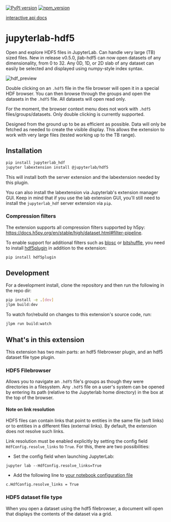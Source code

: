 [![PyPI version][pypi-badge]][pypi]
[![npm_version][npm-badge]][npm]

[interactive api docs][redoc]

# jupyterlab-hdf5

Open and explore HDF5 files in JupyterLab. Can handle very large (TB) sized files. New in release v0.5.0, jlab-hdf5 can now open datasets of any dimensionality, from 0 to 32. Any 0D, 1D, or 2D slab of any dataset can easily be selected and displayed using numpy-style index syntax.

![hdf_preview][tutorial_animation]

Double clicking on an `.hdf5` file in the file browser will open it in a special HDF browser. You can then browse through the groups and open the datasets in the `.hdf5` file. All datasets will open read only.

For the moment, the browser context menu does not work with `.hdf5` files/groups/datasets. Only double clicking is currently supported.

Designed from the ground up to be as efficient as possible. Data will only be fetched as needed to create the visible display. This allows the extension to work with very large files (tested working up to the TB range).

## Installation

```bash
pip install jupyterlab_hdf
jupyter labextension install @jupyterlab/hdf5
```

This will install both the server extension and the labextension needed by this plugin.

You can also install the labextension via Jupyterlab's extension manager GUI. Keep in mind that if you use the lab extension GUI, you'll still need to install the `jupyterlab_hdf` server extension via `pip`.

### Compression filters

The extension supports all compression filters supported by h5py: https://docs.h5py.org/en/stable/high/dataset.html#filter-pipeline.

To enable support for additional filters such as [blosc](https://github.com/Blosc/hdf5-blosc) or [bitshuffle](https://github.com/kiyo-masui/bitshuffle), you need to install [hdf5plugin](https://pypi.org/project/hdf5plugin/) in addition to the extension:

```bash
pip install hdf5plugin
```

## Development

For a development install, clone the repository and then run the following in the repo dir:

```bash
pip install -e .[dev]
jlpm build:dev
```

To watch for/rebuild on changes to this extension's source code, run:

```bash
jlpm run build:watch
```

## What's in this extension

This extension has two main parts: an hdf5 filebrowser plugin, and an hdf5 dataset file type plugin.

### HDF5 Filebrowser

Allows you to navigate an `.hdf5` file's groups as though they were directories in a filesystem. Any `.hdf5` file on a user's system can be opened by entering its path (relative to the Jupyterlab home directory) in the box at the top of the browser.

#### Note on link resolution

HDF5 files can contain links that point to entities in the same file (soft links) or to entities in a different files (external links). By default, the extension does not resolve such links.

Link resolution must be enabled explicitly by setting the config field `HdfConfig.resolve_links` to `True`. For this, there are two possibilities:

- Set the config field when launching JupyterLab:

```
jupyter lab --HdfConfig.resolve_links=True
```

- Add the following line to [your notebook configuration file](https://jupyter-notebook.readthedocs.io/en/stable/config_overview.html#configure-nbserver)

```
c.HdfConfig.resolve_links = True
```

### HDF5 dataset file type

When you open a dataset using the hdf5 filebrowser, a document will open that displays the contents of the dataset via a grid.

[pypi-badge]: https://badge.fury.io/py/jupyterlab-hdf.svg
[pypi]: https://badge.fury.io/py/jupyterlab-hdf
[npm-badge]: https://badge.fury.io/js/%40jupyterlab%2Fhdf5.svg
[npm]: https://badge.fury.io/js/%40jupyterlab%2Fhdf5
[redoc]: https://jupyterlab.github.io/jupyterlab-hdf5/
[swagger]: https://petstore.swagger.io/?url=https://raw.githubusercontent.com/jupyterlab/jupyterlab-hdf5/master/jupyterlab_hdf/api/api.yaml
[tutorial_animation]: https://raw.githubusercontent.com/jupyterlab/jupyterlab-hdf5/master/example/tutorial_animation.gif
